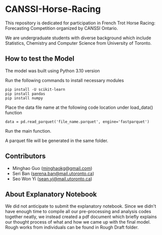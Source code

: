 # CANSSI-Horse-Racing

This repository is dedicated for participation in French Trot Horse Racing: Forecasting Competition organized by CANSSI Ontario.

We are undergraduate students with diverse background which include Statistics, Chemistry and Computer Science from University of Toronto.

## How to test the Model

The model was built using Python 3.10 version

Run the following commands to install necessary modules

```console
pip install -U scikit-learn
pip install pandas
pip install numpy
```
Place the data file name at the following code location under load_data() function

```
data = pd.read_parquet('file_name.parquet', engine='fastparquet')
```

Run the main function. 

A parquet file will be generated in the same folder.

## Contributors

- Minghao Guo (minghaokg@gmail.com)
- Seri Ban (serena.ban@mail.utoronto.ca)
- Seo Won Yi (sean.yi@mail.utoronto.ca)

## About Explanatory Notebook

We did not anticipate to submit the explanatory notebook. Since we didn't have enough time to compile all our pre-processing and analysis codes together neatly, we instead created a pdf document which briefly explains our thought process of what and how we came up with the final model. Rough works from individuals can be found in Rough Draft folder.
